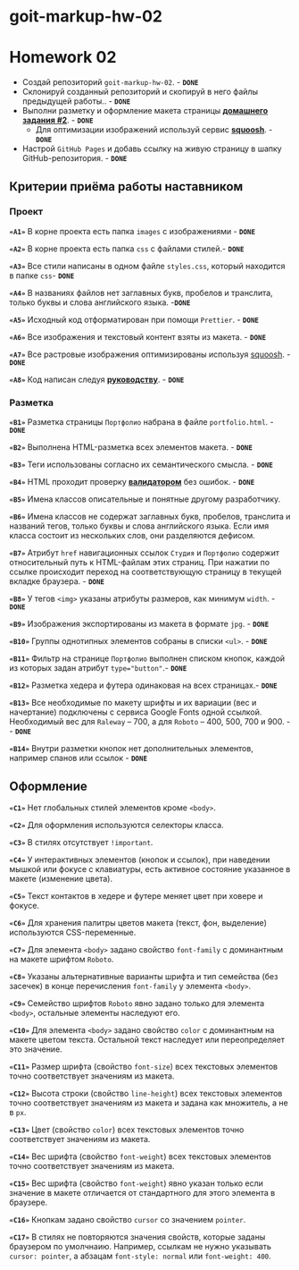# goit-markup-hw-02

# Homework 02

- Создай репозиторий `goit-markup-hw-02`. - **`DONE`**
- Склонируй созданный репозиторий и скопируй в него файлы предыдущей работы.. - **`DONE`**
- Выполни разметку и оформление макета страницы
  [**домашнего задания #2**](<https://www.figma.com/file/oTYBECAN79dXy19hzWObO4/Web-Studio-(Version-2.1)?node-id=1%3A94>). -
  **`DONE`**
  - Для оптимизации изображений используй сервис [**squoosh**](https://squoosh.app/). - **`DONE`**
- Настрой `GitHub Pages` и добавь ссылку на живую страницу в шапку GitHub-репозитория. - **`DONE`**

## Критерии приёма работы наставником

### Проект

**`«A1»`** В корне проекта есть папка `images` с изображениями - **`DONE`**

**`«A2»`** В корне проекта есть папка `css` с файлами стилей.- **`DONE`**

**`«A3»`** Все стили написаны в одном файле `styles.css`, который находится в папке `css`-
**`DONE`**

**`«A4»`** В названиях файлов нет заглавных букв, пробелов и транслита, только буквы и слова
английского языка. -**`DONE`**

**`«A5»`** Исходный код отформатирован при помощи `Prettier`. - **`DONE`**

**`«A6»`** Все изображения и текстовый контент взяты из макета. - **`DONE`**

**`«A7»`** Все растровые изображения оптимизированы используя [squoosh](https://squoosh.app/). -
**`DONE`**

**`«A8»`** Код написан следуя [**руководству**](https://codeguide.co/). - **`DONE`**

### Разметка

**`«B1»`** Разметка страницы `Портфолио` набрана в файле `portfolio.html`. - **`DONE`**

**`«B2»`** Выполнена HTML-разметка всех элементов макета. - **`DONE`**

**`«B3»`** Теги использованы согласно их семантического смысла. - **`DONE`**

**`«B4»`** HTML проходит проверку [**валидатором**](http://validator.w3.org/nu/) без ошибок. -
**`DONE`**

**`«B5»`** Имена классов описательные и понятные другому разработчику.

**`«B6»`** Имена классов не содержат заглавных букв, пробелов, транслита и названий тегов, только
буквы и слова английского языка. Если имя класса состоит из нескольких слов, они разделяются
дефисом.

**`«B7»`** Атрибут `href` навигационных ссылок `Студия` и `Портфолио` содержит относительный путь к
HTML-файлам этих страниц. При нажатии по ссылке происходит переход на соответствующую страницу в
текущей вкладке браузера. - **`DONE`**

**`«B8»`** У тегов `<img>` указаны атрибуты размеров, как минимум `width`. - **`DONE`**

**`«B9»`** Изображения экспортированы из макета в формате `jpg`. - **`DONE`**

**`«B10»`** Группы однотипных элементов собраны в списки `<ul>`. - **`DONE`**

**`«B11»`** Фильтр на странице `Портфолио` выполнен списком кнопок, каждой из которых задан атрибут
`type="button"`.- **`DONE`**

**`«B12»`** Разметка хедера и футера одинаковая на всех страницах.- **`DONE`**

**`«B13»`** Все необходимые по макету шрифты и их вариации (вес и начертание) подключены с сервиса
Google Fonts одной ссылкой. Необходимый вес для `Raleway` – 700, а для `Roboto` – 400, 500, 700
и 900. - - **`DONE`**

**`«B14»`** Внутри разметки кнопок нет дополнительных элементов, например спанов или ссылок -
**`DONE`**

## Оформление

**`«C1»`** Нет глобальных стилей элементов кроме `<body>`.

**`«C2»`** Для оформления используются селекторы класса.

**`«C3»`** В стилях отсутствует `!important`.

**`«C4»`** У интерактивных элементов (кнопок и ссылок), при наведении мышкой или фокусе с
клавиатуры, есть активное состояние указанное в макете (изменение цвета).

**`«С5»`** Текст контактов в хедере и футере меняет цвет при ховере и фокусе.

**`«C6»`** Для хранения палитры цветов макета (текст, фон, выделение) используются CSS-переменные.

**`«С7»`** Для элемента `<body>` задано свойство `font-family` с доминантным на макете шрифтом
`Roboto`.

**`«С8»`** Указаны альтернативные варианты шрифта и тип семейства (без засечек) в конце перечисления
`font-family` у элемента `<body>`.

**`«С9»`** Семейство шрифтов `Roboto` явно задано только для элемента `<body>`, остальные элементы
наследуют его.

**`«С10»`** Для элемента `<body>` задано свойство `color` с доминантным на макете цветом текста.
Остальной текст наследует или переопределяет это значение.

**`«С11»`** Размер шрифта (свойство `font-size`) всех текстовых элементов точно соответствует
значениям из макета.

**`«С12»`** Высота строки (свойство `line-height`) всех текстовых элементов точно соответствует
значениям из макета и задана как множитель, а не в `px`.

**`«С13»`** Цвет (свойство `color`) всех текстовых элементов точно соответствует значениям из
макета.

**`«С14»`** Вес шрифта (свойство `font-weight`) всех текстовых элементов точно соответствует
значениям из макета.

**`«С15»`** Вес шрифта (свойство `font-weight`) явно указан только если значение в макете отличается
от стандартного для этого элемента в браузере.

**`«С16»`** Кнопкам задано свойство `cursor` со значением `pointer`.

**`«С17»`** В стилях не повторяются значения свойств, которые заданы браузером по умолчнаию.
Например, ссылкам не нужно указывать `cursor: pointer`, а абзацам `font-style: normal` или
`font-weight: 400`.
